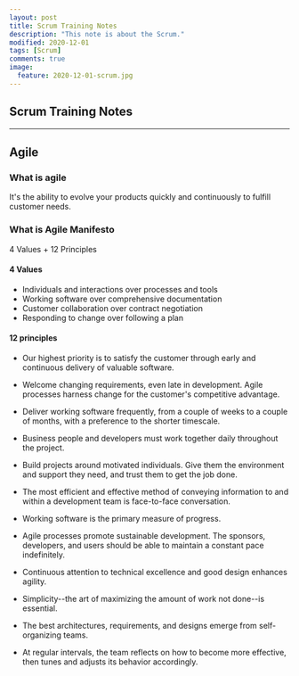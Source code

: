 ```yaml
---
layout: post
title: Scrum Training Notes
description: "This note is about the Scrum."
modified: 2020-12-01
tags: [Scrum]
comments: true
image:
  feature: 2020-12-01-scrum.jpg
---
```


## Scrum Training Notes

---

## Agile

### What is agile

It's the ability to evolve your products quickly and continuously to fulfill customer needs.

### What is Agile Manifesto

4 Values + 12 Principles

#### 4 Values

- Individuals and interactions over processes and tools
- Working software over comprehensive documentation
- Customer collaboration over contract negotiation
- Responding to change over following a plan

#### 12 principles

- Our highest priority is to satisfy the customer
through early and continuous delivery
of valuable software.

- Welcome changing requirements, even late in
development. Agile processes harness change for
the customer's competitive advantage.

- Deliver working software frequently, from a
couple of weeks to a couple of months, with a
preference to the shorter timescale.

- Business people and developers must work
together daily throughout the project.

- Build projects around motivated individuals.
Give them the environment and support they need,
and trust them to get the job done.

- The most efficient and effective method of
conveying information to and within a development
team is face-to-face conversation.

- Working software is the primary measure of progress.

- Agile processes promote sustainable development.
The sponsors, developers, and users should be able
to maintain a constant pace indefinitely.

- Continuous attention to technical excellence
and good design enhances agility.

- Simplicity--the art of maximizing the amount
of work not done--is essential.

- The best architectures, requirements, and designs
emerge from self-organizing teams.

- At regular intervals, the team reflects on how
to become more effective, then tunes and adjusts
its behavior accordingly.
